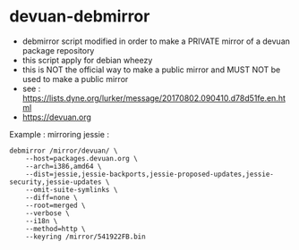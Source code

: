 # devuan-debmirror

* debmirror script modified in order to make a PRIVATE mirror of a devuan package repository
* this script apply for debian wheezy
* this is NOT the official way to make a public mirror and MUST NOT be used to make a public mirror
* see : https://lists.dyne.org/lurker/message/20170802.090410.d78d51fe.en.html
* https://devuan.org

Example : mirroring jessie :

```
debmirror /mirror/devuan/ \
	--host=packages.devuan.org \
	--arch=i386,amd64 \
	--dist=jessie,jessie-backports,jessie-proposed-updates,jessie-security,jessie-updates \
	--omit-suite-symlinks \
	--diff=none \
	--root=merged \
	--verbose \
	--i18n \
	--method=http \
	--keyring /mirror/541922FB.bin
```
